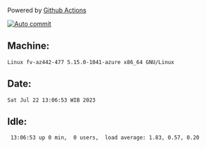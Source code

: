 Powered by [Github Actions](https://github.com/features/actions)

[![Auto commit](https://github.com/hiage/workstation/workflows/Auto%20commit/badge.svg)](https://github.com/hiage/workstation/actions?query=workflow%3A%22Auto+commit%22)

## Machine:
```
Linux fv-az442-477 5.15.0-1041-azure x86_64 GNU/Linux
```
## Date:
```
Sat Jul 22 13:06:53 WIB 2023
```
## Idle:
```
 13:06:53 up 0 min,  0 users,  load average: 1.83, 0.57, 0.20
```
